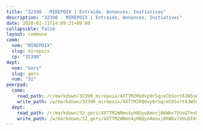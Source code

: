 ```yaml
---
title: "32390 - MIREPOIX | Entraide, Annonces, Initiatives"
description: "32390 - MIREPOIX | Entraide, Annonces, Initiatives"
date: 2020-01-11T14:09:21+09:00
collapsible: false
layout: commune
comm:
  nom: "MIREPOIX"
  slug: mirepoix
  cp: "32390"
dept:
  nom: "Gers"
  slug: gers
  num: "32"
peerpad:
  comm:
    read_path: /r/markdown/32390_mirepoix/4XTTM2RQdvp9rSqceCbSort8JW5nBsRCPX4NrwmMq9LEAurpE
    write_path: /w/markdown/32390_mirepoix/4XTTM2RQdvp9rSqceCbSort8JW5nBsRCPX4NrwmMq9LEAurpE-K3TgThAQyX8uWcLPAEFcrRZTbyA6FgegkR1rZGVqQk9G32LoqfizFMByWaTixEJr9t7kwCd4TuakShh8VrYbtW2NF9FA65vvi1gAnkQ3UK9S3wxcVrYCa55hWnZc5qFeZgtTQAgv
  dept:
    read_path: /r/markdown/32_gers/4XTTM2WNmn4yHBQyoAmovj8KWbv7VUoQTmvDpdT3o124AgWEe
    write_path: /w/markdown/32_gers/4XTTM2WNmn4yHBQyoAmovj8KWbv7VUoQTmvDpdT3o124AgWEe-K3TgUpYJfQLfW5uoLbdwErZNx29AEkCAso1EvCZzqaD3z7aQWWvGchjPJifpsj2b2MrnxAXUWCQXyv6K9rEMDPiEmuqTRE8ziuYLh1MUbtQUwwoYxV2abqSdJr66fFRHJZtY62y8
---
```


